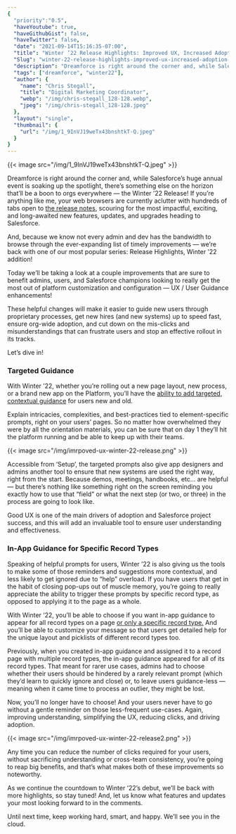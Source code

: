 ```yaml
---
{
  "priority":"0.5",
  "haveYoutube": true,
  "haveGithubGist": false,
  "haveTwitter": false,
  "date": "2021-09-14T15:16:35-07:00",
  "title": "Winter ’22 Release Highlights: Improved UX, Increased Adoption, and Fewer Mis-clicks",
  "Slug": "winter-22-release-highlights-improved-ux-increased-adoption-and-fewer-mis-clicks",
  "description": "Dreamforce is right around the corner and, while Salesforce’s huge annual event is soaking up the spotlight, there’s something else on the…",
  "tags": ["dreamforce", "winter22"],
  "author": {
    "name": "Chris Stegall",
    "title": "Digital Marketing Coordinator",
    "webp": "/img/chris-stegall_128-128.webp",
    "jpeg": "/img/chris-stegall_128-128.jpeg"
  },
  "layout": "single",
  "thumbnail": {
    "url": "/img/1_9InVJ19weTx43bnshtkT-Q.jpeg"
  }
}
---
```



{{< image src="/img/1_9InVJ19weTx43bnshtkT-Q.jpeg" >}}

Dreamforce is right around the corner and, while Salesforce’s huge annual event is soaking up the spotlight, there’s something else on the horizon that’ll be a boon to orgs everywhere — the Winter ’22 Release! If you’re anything like me, your web browsers are currently aclutter with hundreds of tabs open to [the release notes](https://help.salesforce.com/s/articleView?id=release-notes.salesforce_release_notes.htm&type=5&release=234), scouring for the most impactful, exciting, and long-awaited new features, updates, and upgrades heading to Salesforce.

And, because we know not every admin and dev has the bandwidth to browse through the ever-expanding list of timely improvements — we’re back with one of our most popular series: Release Highlights, Winter ’22 addition!

Today we’ll be taking a look at a couple improvements that are sure to benefit admins, users, and Salesforce champions looking to really get the most out of platform customization and configuration — UX / User Guidance enhancements!

These helpful changes will make it easier to guide new users through proprietary processes, get new hires (and new systems) up to speed fast, ensure org-wide adoption, and cut down on the mis-clicks and misunderstandings that can frustrate users and stop an effective rollout in its tracks.

Let’s dive in!

### Targeted Guidance

With Winter ’22, whether you’re rolling out a new page layout, new process, or a brand new app on the Platform, you’ll have the [ability to add targeted, contextual guidance](https://help.salesforce.com/s/articleView?id=release-notes.rn_general_iag_targeted_prompt_ga.htm&type=5&release=234) for users new and old.

Explain intricacies, complexities, and best-practices tied to element-specific prompts, right on your users’ pages. So no matter how overwhelmed they were by all the orientation materials, you can be sure that on day 1 they’ll hit the platform running and be able to keep up with their teams.

{{< image src="/img/imrpoved-ux-winter-22-release.png" >}}

Accessible from ‘Setup’, the targeted prompts also give app designers and admins another tool to ensure that new systems are used the right way, right from the start. Because demos, meetings, handbooks, etc… are helpful — but there’s nothing like something right on the screen reminding you exactly how to use that “field” or what the next step (or two, or three) in the process are going to look like.

Good UX is one of the main drivers of adoption and Salesforce project success, and this will add an invaluable tool to ensure user understanding and effectiveness.

### In-App Guidance for Specific Record Types

Speaking of helpful prompts for users, Winter ’22 is also giving us the tools to make some of those reminders and suggestions more contextual, and less likely to get ignored due to “help” overload. If you have users that get in the habit of closing pop-ups out of muscle memory, you’re going to really appreciate the ability to trigger these prompts by specific record type, as opposed to applying it to the page as a whole.

With Winter ‘22, you’ll be able to choose if you want in-app guidance to appear for all record types on a page [or only a specific record type.](https://help.salesforce.com/s/articleView?id=release-notes.rn_general_iag_record_type.htm&type=5&release=234) And you’ll be able to customize your message so that users get detailed help for the unique layout and picklists of different record types too.

Previously, when you created in-app guidance and assigned it to a record page with multiple record types, the in-app guidance appeared for all of its record types. That meant for rarer use cases, admins had to choose whether their users should be hindered by a rarely relevant prompt (which they’d learn to quickly ignore and close) or, to leave users guidance-less — meaning when it came time to process an outlier, they might be lost.

Now, you’ll no longer have to choose! And your users never have to go without a gentle reminder on those less-frequent use-cases. Again, improving understanding, simplifying the UX, reducing clicks, and driving adoption.

{{< image src="/img/imrpoved-ux-winter-22-release2.png" >}}

Any time you can reduce the number of clicks required for your users, without sacrificing understanding or cross-team consistency, you’re going to reap big benefits, and that’s what makes both of these improvements so noteworthy.

As we continue the countdown to Winter ‘22’s debut, we’ll be back with more highlights, so stay tuned! And, let us know what features and updates your most looking forward to in the comments.

Until next time, keep working hard, smart, and happy. We’ll see you in the cloud.
